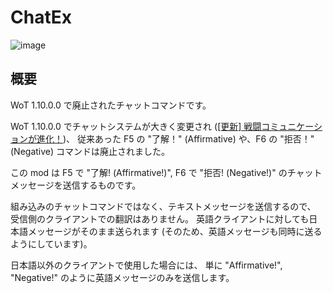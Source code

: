 # ChatEx

![image](https://user-images.githubusercontent.com/11075065/91656177-9bcad280-eaf1-11ea-831e-cbe4252c34c3.png)

## 概要

WoT 1.10.0.0 で廃止されたチャットコマンドです。

WoT 1.10.0.0 でチャットシステムが大きく変更され
([[更新] 戦闘コミュニケーションが進化！](https://worldoftanks.asia/ja/news/general-news/1-10-battle-communication/))、
従来あった F5 の "了解！" (Affirmative) や、F6 の "拒否！" (Negative) コマンドは廃止されました。

この mod は F5 で "了解! (Affirmative!)", F6 で "拒否! (Negative!)" のチャットメッセージを送信するものです。

組み込みのチャットコマンドではなく、テキストメッセージを送信するので、
受信側のクライアントでの翻訳はありません。
英語クライアントに対しても日本語メッセージがそのまま送られます
(そのため、英語メッセージも同時に送るようにしています)。

日本語以外のクライアントで使用した場合には、
単に "Affirmative!", "Negative!" のように英語メッセージのみを送信します。
